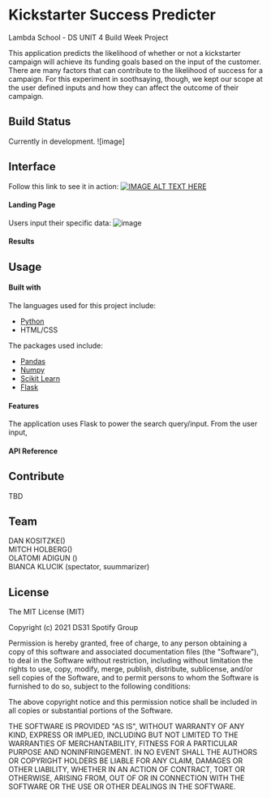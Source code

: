 # Kickstarter Success Predicter

Lambda School - DS UNIT 4 Build Week Project

This application predicts the likelihood of whether or not a kickstarter campaign will achieve its funding goals based on the input of the customer. There are many factors that can contribute to the likelihood of success for a campaign. For this experiment in soothsaying, though, we kept our scope at the user defined inputs and how they can affect the outcome of their campaign. 

## Build Status

Currently in development.
![image]


## Interface

Follow this link to see it in action:
[![IMAGE ALT TEXT HERE](https://user-images.githubusercontent.com/86363828/142648688-54ee8d20-42c5-4be5-82a3-b6057f8de142.png)](https://youtu.be/Qt-t43e7TZ0)

#### Landing Page

Users input their specific data: 
![image](https://user-images.githubusercontent.com/86363828/142648047-5bc69d48-4297-4563-8281-bcb4e4048a9f.png)


#### Results



## Usage

#### Built with
The languages used for this project include:
- [Python](https://www.python.org/)
- HTML/CSS

The packages used include:
- [Pandas](https://pandas.pydata.org/)
- [Numpy](https://numpy.org/doc/stable/index.html)
- [Scikit Learn](https://scikit-learn.org/stable/)
- [Flask](https://flask.palletsprojects.com/en/2.0.x/)

#### Features

The application uses Flask to power the search query/input. From the user input, 

#### API Reference


## Contribute

TBD

## Team
DAN KOSITZKE()\
MITCH HOLBERG()\
OLATOMI ADIGUN ()\
BIANCA KLUCIK (spectator, suummarizer)

## License

The MIT License (MIT)

Copyright (c) 2021 DS31 Spotify Group

Permission is hereby granted, free of charge, to any person obtaining a copy of this software and associated documentation files (the "Software"), to deal in the Software without restriction, including without limitation the rights to use, copy, modify, merge, publish, distribute, sublicense, and/or sell copies of the Software, and to permit persons to whom the Software is furnished to do so, subject to the following conditions:

The above copyright notice and this permission notice shall be included in all copies or substantial portions of the Software.

THE SOFTWARE IS PROVIDED "AS IS", WITHOUT WARRANTY OF ANY KIND, EXPRESS OR IMPLIED, INCLUDING BUT NOT LIMITED TO THE WARRANTIES OF MERCHANTABILITY, FITNESS FOR A PARTICULAR PURPOSE AND NONINFRINGEMENT. IN NO EVENT SHALL THE AUTHORS OR COPYRIGHT HOLDERS BE LIABLE FOR ANY CLAIM, DAMAGES OR OTHER LIABILITY, WHETHER IN AN ACTION OF CONTRACT, TORT OR OTHERWISE, ARISING FROM, OUT OF OR IN CONNECTION WITH THE SOFTWARE OR THE USE OR OTHER DEALINGS IN THE SOFTWARE.

